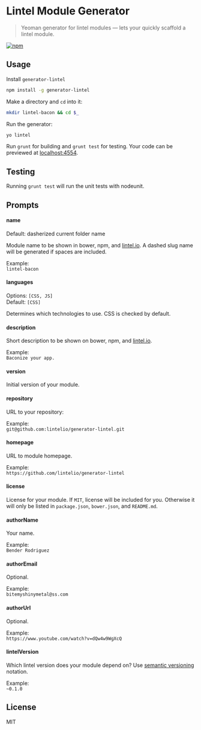 Lintel Module Generator
=======================

> Yeoman generator for lintel modules — lets your quickly scaffold a lintel module.

[![npm](https://img.shields.io/npm/v/generator-lintel.svg)](https://github.com/lintelio/generator-lintel)

## Usage
Install `generator-lintel`

```bash
npm install -g generator-lintel
```

Make a directory and `cd` into it:
```bash
mkdir lintel-bacon && cd $_
```

Run the generator:
```bash
yo lintel
```

Run `grunt` for building and `grunt test` for testing. Your code can be previewed at [localhost:4554](http://localhost:4554).


## Testing
Running `grunt test` will run the unit tests with nodeunit.

## Prompts

#### name
Default: dasherized current folder name  

Module name to be shown in bower, npm, and [lintel.io](http://lintel.io/modules). A dashed slug name will be generated if spaces are included.

Example:  
`lintel-bacon`

#### languages
Options: `[CSS, JS]`  
Default: `[CSS]`  

Determines which technologies to use. CSS is checked by default.

#### description
Short description to be shown on bower, npm, and [lintel.io](http://lintel.io/modules).

Example:  
`Baconize your app.`

#### version
Initial version of your module.

#### repository
URL to your repository:

Example:  
`git@github.com:lintelio/generator-lintel.git`

#### homepage
URL to module homepage.

Example:  
`https://github.com/lintelio/generator-lintel`

#### license
License for your module. If `MIT`, license will be included for you. Otherwise it will only be listed in `package.json`, `bower.json`, and `README.md`.

#### authorName
Your name.

Example:  
`Bender Rodriguez`

#### authorEmail
Optional.

Example:  
`bitemyshinymetal@ss.com`

#### authorUrl
Optional.

Example:  
`https://www.youtube.com/watch?v=dQw4w9WgXcQ`

#### lintelVersion
Which lintel version does your module depend on? Use [semantic versioning](http://semver.org/) notation.

Example:   
`~0.1.0`


## License
MIT
